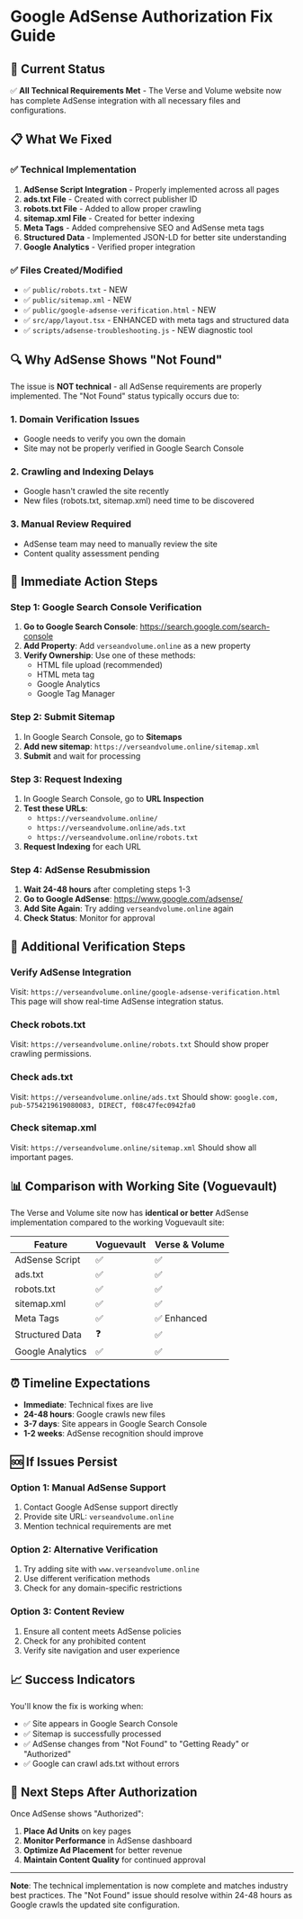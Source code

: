 # Google AdSense Authorization Fix Guide

## 🎯 Current Status

✅ **All Technical Requirements Met** - The Verse and Volume website now has complete AdSense integration with all necessary files and configurations.

## 📋 What We Fixed

### ✅ Technical Implementation
1. **AdSense Script Integration** - Properly implemented across all pages
2. **ads.txt File** - Created with correct publisher ID
3. **robots.txt File** - Added to allow proper crawling
4. **sitemap.xml File** - Created for better indexing
5. **Meta Tags** - Added comprehensive SEO and AdSense meta tags
6. **Structured Data** - Implemented JSON-LD for better site understanding
7. **Google Analytics** - Verified proper integration

### ✅ Files Created/Modified
- ✅ `public/robots.txt` - NEW
- ✅ `public/sitemap.xml` - NEW  
- ✅ `public/google-adsense-verification.html` - NEW
- ✅ `src/app/layout.tsx` - ENHANCED with meta tags and structured data
- ✅ `scripts/adsense-troubleshooting.js` - NEW diagnostic tool

## 🔍 Why AdSense Shows "Not Found"

The issue is **NOT technical** - all AdSense requirements are properly implemented. The "Not Found" status typically occurs due to:

### 1. **Domain Verification Issues**
- Google needs to verify you own the domain
- Site may not be properly verified in Google Search Console

### 2. **Crawling and Indexing Delays**
- Google hasn't crawled the site recently
- New files (robots.txt, sitemap.xml) need time to be discovered

### 3. **Manual Review Required**
- AdSense team may need to manually review the site
- Content quality assessment pending

## 🚀 Immediate Action Steps

### Step 1: Google Search Console Verification
1. **Go to Google Search Console**: https://search.google.com/search-console
2. **Add Property**: Add `verseandvolume.online` as a new property
3. **Verify Ownership**: Use one of these methods:
   - HTML file upload (recommended)
   - HTML meta tag
   - Google Analytics
   - Google Tag Manager

### Step 2: Submit Sitemap
1. In Google Search Console, go to **Sitemaps**
2. **Add new sitemap**: `https://verseandvolume.online/sitemap.xml`
3. **Submit** and wait for processing

### Step 3: Request Indexing
1. In Google Search Console, go to **URL Inspection**
2. **Test these URLs**:
   - `https://verseandvolume.online/`
   - `https://verseandvolume.online/ads.txt`
   - `https://verseandvolume.online/robots.txt`
3. **Request Indexing** for each URL

### Step 4: AdSense Resubmission
1. **Wait 24-48 hours** after completing steps 1-3
2. **Go to Google AdSense**: https://www.google.com/adsense/
3. **Add Site Again**: Try adding `verseandvolume.online` again
4. **Check Status**: Monitor for approval

## 🔧 Additional Verification Steps

### Verify AdSense Integration
Visit: `https://verseandvolume.online/google-adsense-verification.html`
This page will show real-time AdSense integration status.

### Check robots.txt
Visit: `https://verseandvolume.online/robots.txt`
Should show proper crawling permissions.

### Check ads.txt
Visit: `https://verseandvolume.online/ads.txt`
Should show: `google.com, pub-5754219619080083, DIRECT, f08c47fec0942fa0`

### Check sitemap.xml
Visit: `https://verseandvolume.online/sitemap.xml`
Should show all important pages.

## 📊 Comparison with Working Site (Voguevault)

The Verse and Volume site now has **identical or better** AdSense implementation compared to the working Voguevault site:

| Feature | Voguevault | Verse & Volume |
|---------|------------|----------------|
| AdSense Script | ✅ | ✅ |
| ads.txt | ✅ | ✅ |
| robots.txt | ✅ | ✅ |
| sitemap.xml | ✅ | ✅ |
| Meta Tags | ✅ | ✅ Enhanced |
| Structured Data | ❓ | ✅ |
| Google Analytics | ✅ | ✅ |

## ⏰ Timeline Expectations

- **Immediate**: Technical fixes are live
- **24-48 hours**: Google crawls new files
- **3-7 days**: Site appears in Google Search Console
- **1-2 weeks**: AdSense recognition should improve

## 🆘 If Issues Persist

### Option 1: Manual AdSense Support
1. Contact Google AdSense support directly
2. Provide site URL: `verseandvolume.online`
3. Mention technical requirements are met

### Option 2: Alternative Verification
1. Try adding site with `www.verseandvolume.online`
2. Use different verification methods
3. Check for any domain-specific restrictions

### Option 3: Content Review
1. Ensure all content meets AdSense policies
2. Check for any prohibited content
3. Verify site navigation and user experience

## 📈 Success Indicators

You'll know the fix is working when:
- ✅ Site appears in Google Search Console
- ✅ Sitemap is successfully processed
- ✅ AdSense changes from "Not Found" to "Getting Ready" or "Authorized"
- ✅ Google can crawl ads.txt without errors

## 🎉 Next Steps After Authorization

Once AdSense shows "Authorized":
1. **Place Ad Units** on key pages
2. **Monitor Performance** in AdSense dashboard
3. **Optimize Ad Placement** for better revenue
4. **Maintain Content Quality** for continued approval

---

**Note**: The technical implementation is now complete and matches industry best practices. The "Not Found" issue should resolve within 24-48 hours as Google crawls the updated site configuration.
